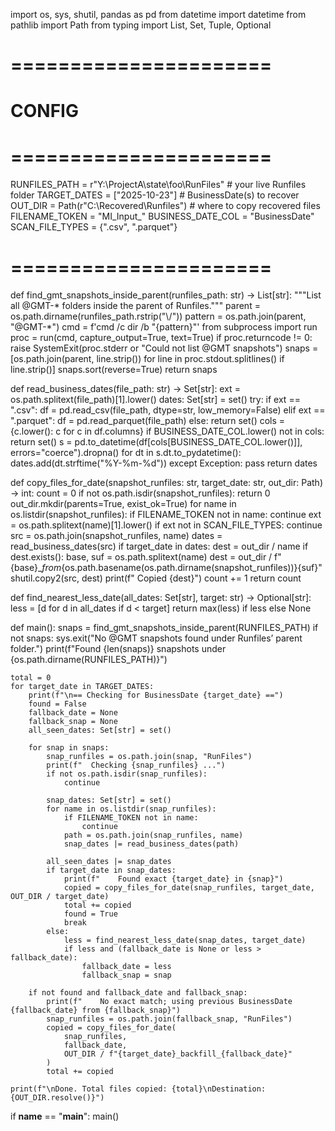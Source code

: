 import os, sys, shutil, pandas as pd
from datetime import datetime
from pathlib import Path
from typing import List, Set, Tuple, Optional

# ======================
# CONFIG
# ======================
RUNFILES_PATH = r"Y:\ProjectA\state\foo\RunFiles"    # your live Runfiles folder
TARGET_DATES  = ["2025-10-23"]                       # BusinessDate(s) to recover
OUT_DIR       = Path(r"C:\Recovered\Runfiles")       # where to copy recovered files
FILENAME_TOKEN = "MI_Input_"
BUSINESS_DATE_COL = "BusinessDate"
SCAN_FILE_TYPES = {".csv", ".parquet"}
# ======================

def find_gmt_snapshots_inside_parent(runfiles_path: str) -> List[str]:
    """List all @GMT-* folders inside the parent of Runfiles."""
    parent = os.path.dirname(runfiles_path.rstrip("\\/"))
    pattern = os.path.join(parent, "@GMT-*")
    cmd = f'cmd /c dir /b "{pattern}"'
    from subprocess import run
    proc = run(cmd, capture_output=True, text=True)
    if proc.returncode != 0:
        raise SystemExit(proc.stderr or "Could not list @GMT snapshots")
    snaps = [os.path.join(parent, line.strip()) for line in proc.stdout.splitlines() if line.strip()]
    snaps.sort(reverse=True)
    return snaps

def read_business_dates(file_path: str) -> Set[str]:
    ext = os.path.splitext(file_path)[1].lower()
    dates: Set[str] = set()
    try:
        if ext == ".csv":
            df = pd.read_csv(file_path, dtype=str, low_memory=False)
        elif ext == ".parquet":
            df = pd.read_parquet(file_path)
        else:
            return set()
        cols = {c.lower(): c for c in df.columns}
        if BUSINESS_DATE_COL.lower() not in cols:
            return set()
        s = pd.to_datetime(df[cols[BUSINESS_DATE_COL.lower()]], errors="coerce").dropna()
        for dt in s.dt.to_pydatetime():
            dates.add(dt.strftime("%Y-%m-%d"))
    except Exception:
        pass
    return dates

def copy_files_for_date(snapshot_runfiles: str, target_date: str, out_dir: Path) -> int:
    count = 0
    if not os.path.isdir(snapshot_runfiles):
        return 0
    out_dir.mkdir(parents=True, exist_ok=True)
    for name in os.listdir(snapshot_runfiles):
        if FILENAME_TOKEN not in name:
            continue
        ext = os.path.splitext(name)[1].lower()
        if ext not in SCAN_FILE_TYPES:
            continue
        src = os.path.join(snapshot_runfiles, name)
        dates = read_business_dates(src)
        if target_date in dates:
            dest = out_dir / name
            if dest.exists():
                base, suf = os.path.splitext(name)
                dest = out_dir / f"{base}__from_{os.path.basename(os.path.dirname(snapshot_runfiles))}{suf}"
            shutil.copy2(src, dest)
            print(f"  Copied {dest}")
            count += 1
    return count

def find_nearest_less_date(all_dates: Set[str], target: str) -> Optional[str]:
    less = [d for d in all_dates if d < target]
    return max(less) if less else None

def main():
    snaps = find_gmt_snapshots_inside_parent(RUNFILES_PATH)
    if not snaps:
        sys.exit("No @GMT snapshots found under Runfiles’ parent folder.")
    print(f"Found {len(snaps)} snapshots under {os.path.dirname(RUNFILES_PATH)}")

    total = 0
    for target_date in TARGET_DATES:
        print(f"\n== Checking for BusinessDate {target_date} ==")
        found = False
        fallback_date = None
        fallback_snap = None
        all_seen_dates: Set[str] = set()

        for snap in snaps:
            snap_runfiles = os.path.join(snap, "RunFiles")
            print(f"  Checking {snap_runfiles} ...")
            if not os.path.isdir(snap_runfiles):
                continue

            snap_dates: Set[str] = set()
            for name in os.listdir(snap_runfiles):
                if FILENAME_TOKEN not in name:
                    continue
                path = os.path.join(snap_runfiles, name)
                snap_dates |= read_business_dates(path)

            all_seen_dates |= snap_dates
            if target_date in snap_dates:
                print(f"    Found exact {target_date} in {snap}")
                copied = copy_files_for_date(snap_runfiles, target_date, OUT_DIR / target_date)
                total += copied
                found = True
                break
            else:
                less = find_nearest_less_date(snap_dates, target_date)
                if less and (fallback_date is None or less > fallback_date):
                    fallback_date = less
                    fallback_snap = snap

        if not found and fallback_date and fallback_snap:
            print(f"    No exact match; using previous BusinessDate {fallback_date} from {fallback_snap}")
            snap_runfiles = os.path.join(fallback_snap, "RunFiles")
            copied = copy_files_for_date(
                snap_runfiles,
                fallback_date,
                OUT_DIR / f"{target_date}_backfill_{fallback_date}"
            )
            total += copied

    print(f"\nDone. Total files copied: {total}\nDestination: {OUT_DIR.resolve()}")

if __name__ == "__main__":
    main()
